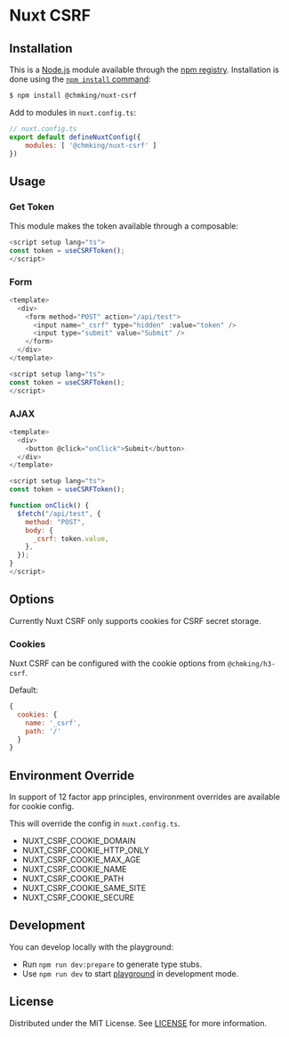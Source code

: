 # Nuxt CSRF 

## Installation

This is a [Node.js](https://nodejs.org/en/) module available through the
[npm registry](https://www.npmjs.com/). Installation is done using the
[`npm install` command](https://docs.npmjs.com/getting-started/installing-npm-packages-locally):

```sh
$ npm install @chmking/nuxt-csrf
```

Add to modules in `nuxt.config.ts`:

```js
// nuxt.config.ts
export default defineNuxtConfig({
    modules: [ '@chmking/nuxt-csrf' ]
})
```

## Usage

### Get Token

This module makes the token available through a composable:

```js
<script setup lang="ts">
const token = useCSRFToken();
</script>
```

### Form

```js
<template>
  <div>
    <form method="POST" action="/api/test">
      <input name="_csrf" type="hidden" :value="token" />
      <input type="submit" value="Submit" />
    </form>
  </div>
</template>

<script setup lang="ts">
const token = useCSRFToken();
</script>
```

### AJAX

```js
<template>
  <div>
    <button @click="onClick">Submit</button>
  </div>
</template>

<script setup lang="ts">
const token = useCSRFToken();

function onClick() {
  $fetch("/api/test", {
    method: "POST",
    body: {
      _csrf: token.value,
    },
  });
}
</script>
```

## Options

Currently Nuxt CSRF only supports cookies for CSRF secret storage.

### Cookies

Nuxt CSRF can be configured with the cookie options from `@chmking/h3-csrf`.

Default:
```js
{
  cookies: {
    name: '_csrf',
    path: '/'
  }
}
```

## Environment Override

In support of 12 factor app principles, environment overrides are available for cookie config.

This will override the config in `nuxt.config.ts`.

- NUXT_CSRF_COOKIE_DOMAIN
- NUXT_CSRF_COOKIE_HTTP_ONLY
- NUXT_CSRF_COOKIE_MAX_AGE
- NUXT_CSRF_COOKIE_NAME
- NUXT_CSRF_COOKIE_PATH
- NUXT_CSRF_COOKIE_SAME_SITE
- NUXT_CSRF_COOKIE_SECURE

## Development

You can develop locally with the playground:
- Run `npm run dev:prepare` to generate type stubs.
- Use `npm run dev` to start [playground](./playground) in development mode.

## License

Distributed under the MIT License. See [LICENSE](LICENSE) for more information.